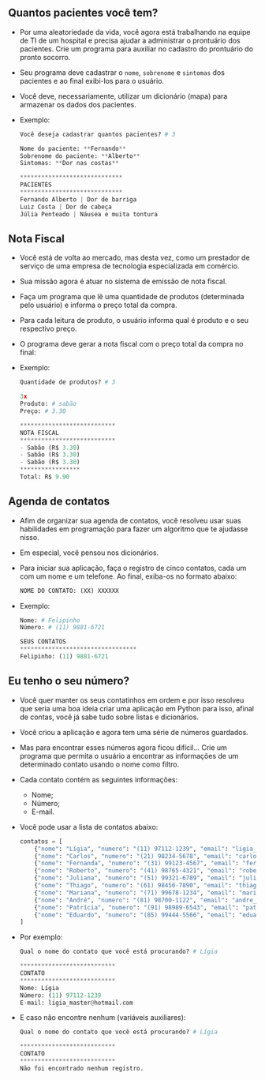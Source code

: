 ## Quantos pacientes você tem?

- Por uma aleatoriedade da vida, você agora está trabalhando na equipe de TI de um hospital e precisa ajudar a administrar o prontuário dos pacientes. Crie um programa para auxiliar no cadastro do prontuário do pronto socorro.
- Seu programa deve cadastrar o `nome`, `sobrenome` e `sintomas` dos pacientes e ao final exibi-los para o usuário.
- Você deve, necessariamente, utilizar um dicionário (mapa) para armazenar os dados dos pacientes.
- Exemplo:

  ```python
  Você deseja cadastrar quantos pacientes? # 3

  Nome do paciente: **Fernando**
  Sobrenome do paciente: **Alberto**
  Sintomas: **Dor nas costas**

  *****************************
  PACIENTES
  *****************************
  Fernando Alberto | Dor de barriga
  Luiz Costa | Dor de cabeça
  Júlia Penteado | Náusea e muita tontura
  ```

## Nota Fiscal

- Você está de volta ao mercado, mas desta vez, como um prestador de serviço de uma empresa de tecnologia especializada em comércio.
- Sua missão agora é atuar no sistema de emissão de nota fiscal.
- Faça um programa que lê uma quantidade de produtos (determinada pelo usuário) e informa o preço total da compra.
- Para cada leitura de produto, o usuário informa qual é produto e o seu respectivo preço.
- O programa deve gerar a nota fiscal com o preço total da compra no final:
- Exemplo:

  ```python
  Quantidade de produtos? # 3

  3x
  Produto: # sabão
  Preço: # 3.30

  ***************************
  NOTA FISCAL
  ***************************
  - Sabão (R$ 3.30)
  - Sabão (R$ 3.30)
  - Sabão (R$ 3.30)
  *****************
  Total: R$ 9.90
  ```

## Agenda de contatos

- Afim de organizar sua agenda de contatos, você resolveu usar suas habilidades em programação para fazer um algoritmo que te ajudasse nisso.
- Em especial, você pensou nos dicionários.
- Para iniciar sua aplicação, faça o registro de cinco contatos, cada um com um nome e um telefone. Ao final, exiba-os no formato abaixo:
  ```python
  NOME DO CONTATO: (XX) XXXXXX
  ```
- Exemplo:

  ```python
  Nome: # Felipinho
  Número: # (11) 9881-6721

  SEUS CONTATOS
  *********************************
  Felipinho: (11) 9881-6721
  ```

## Eu tenho o seu número?

- Você quer manter os seus contatinhos em ordem e por isso resolveu que seria uma boa ideia criar uma aplicação em Python para isso, afinal de contas, você já sabe tudo sobre listas e dicionários.
- Você criou a aplicação e agora tem uma série de números guardados.
- Mas para encontrar esses números agora ficou difícil… Crie um programa que permita o usuário a encontrar as informações de um determinado contato usando o nome como filtro.
- Cada contato contém as seguintes informações:
  - Nome;
  - Número;
  - E-mail.
- Você pode usar a lista de contatos abaixo:

  ```python
  contatos = [
      {"nome": "Lígia", "numero": "(11) 97112-1239", "email": "ligia_master@hotmail.com"},
      {"nome": "Carlos", "numero": "(21) 98234-5678", "email": "carlos.souza@gmail.com"},
      {"nome": "Fernanda", "numero": "(31) 99123-4567", "email": "fernanda_oliveira@yahoo.com"},
      {"nome": "Roberto", "numero": "(41) 98765-4321", "email": "roberto123@outlook.com"},
      {"nome": "Juliana", "numero": "(51) 99321-6789", "email": "juliana.lima@live.com"},
      {"nome": "Thiago", "numero": "(61) 98456-7890", "email": "thiago.brasilia@gmail.com"},
      {"nome": "Mariana", "numero": "(71) 99678-1234", "email": "mariana_rj@hotmail.com"},
      {"nome": "André", "numero": "(81) 98700-1122", "email": "andre_pe@icloud.com"},
      {"nome": "Patrícia", "numero": "(91) 98989-6543", "email": "paty.santos@yahoo.com"},
      {"nome": "Eduardo", "numero": "(85) 99444-5566", "email": "eduardo.ceara@gmail.com"},
  ]

  ```

- Por exemplo:

  ```python
  Qual o nome do contato que você está procurando? # Lígia

  ***************************
  CONTATO
  ***************************
  Nome: Lígia
  Número: (11) 97112-1239
  E-mail: ligia_master@hotmail.com
  ```

- E caso não encontre nenhum (variáveis auxiliares):

  ```python
  Qual o nome do contato que você está procurando? # Lígia

  ***************************
  CONTATO
  ***************************
  Não foi encontrado nenhum registro.
  ```
